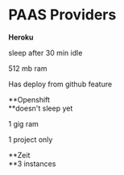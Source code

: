 # PAAS Providers

**Heroku**

sleep after 30 min idle

512 mb ram

Has deploy from github feature

**Openshift    
**doesn't sleep yet

1 gig ram

1 project only

**Zeit    
**3 instances

